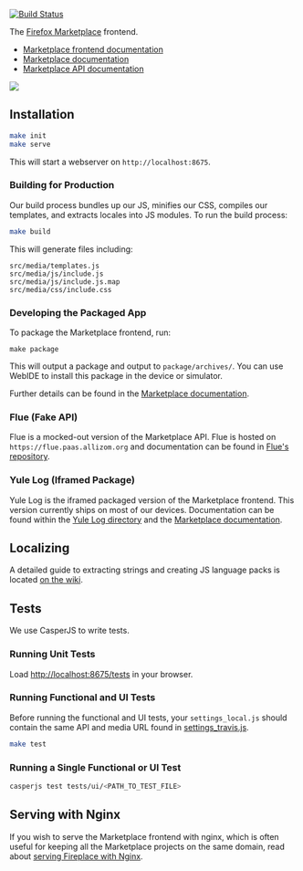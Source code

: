 [![Build Status](https://travis-ci.org/mozilla/fireplace.svg?branch=master)](https://travis-ci.org/mozilla/fireplace)

The [Firefox Marketplace](https://marketplace.firefox.com) frontend.

- [Marketplace frontend documentation](https://marketplace-frontend.readthedocs.org)
- [Marketplace documentation](https://marketplace.readthedocs.org)
- [Marketplace API documentation](https://firefox-marketplace-api.readthedocs.org)

![](https://imgur.com/eGuUEfv.jpg)


## Installation

```bash
make init
make serve
```

This will start a webserver on ```http://localhost:8675```.


### Building for Production

Our build process bundles up our JS, minifies our CSS, compiles our templates,
and extracts locales into JS modules. To run the build process:

```bash
make build
```

This will generate files including:

```
src/media/templates.js
src/media/js/include.js
src/media/js/include.js.map
src/media/css/include.css
```

### Developing the Packaged App

To package the Marketplace frontend, run:

```make package```

This will output a package and output to ```package/archives/```. You can use
WebIDE to install this package in the device or simulator.

Further details can be found in the
[Marketplace documentation](http://marketplace.readthedocs.org/latest/topics/package.html).

### Flue (Fake API)

Flue is a mocked-out version of the Marketplace API. Flue is hosted on
```https://flue.paas.allizom.org``` and documentation can be found in
[Flue's repository](https://github.com/mozilla/flue/blob/master/README.md).

### Yule Log (Iframed Package)

Yule Log is the iframed packaged version of the Marketplace frontend. This
version currently ships on most of our devices. Documentation can be found
within the [Yule Log directory](https://github.com/mozilla/fireplace/blob/master/yulelog/) and
the [Marketplace documentation](http://marketplace.readthedocs.org/latest/topics/package.html).


## Localizing

A detailed guide to extracting strings and creating JS language packs is
located
[on the wiki](https://github.com/mozilla/commonplace/wiki/L10n#extracting-strings).


## Tests

We use CasperJS to write tests.

### Running Unit Tests

Load [http://localhost:8675/tests](http://localhost:8675/tests) in your browser.

### Running Functional and UI Tests

Before running the functional and UI tests, your ```settings_local.js``` should
contain the same API and media URL found in [settings_travis.js](https://github.com/mozilla/fireplace/blob/master/tests/settings_travis.js).

```bash
make test
```

### Running a Single Functional or UI Test

```bash
casperjs test tests/ui/<PATH_TO_TEST_FILE>
```


## Serving with Nginx

If you wish to serve the Marketplace frontend with nginx, which is often
useful for keeping all the Marketplace projects on the same domain, read about
[serving Fireplace with Nginx](https://github.com/mozilla/fireplace/wiki/Using-Fireplace-with-Zamboni).
